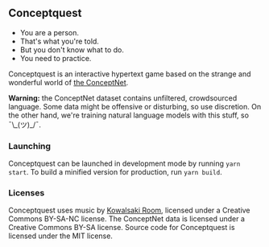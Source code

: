 ## Conceptquest

* You are a person.
* That's what you're told.
* But you don't know what to do.
* You need to practice.

Conceptquest is an interactive hypertext game based on the strange and wonderful world of [the ConceptNet](http://conceptnet.io).

**Warning:** the ConceptNet dataset contains unfiltered, crowdsourced language. Some data might be offensive or disturbing, so use discretion. On the other hand, we're training natural language models with this stuff, so ¯\\\_(ツ)\_/¯.

### Launching

Conceptquest can be launched in development mode by running `yarn start`. To build a minified version for production, run `yarn build`.

### Licenses

Conceptquest uses music by [Kowalsaki Room](https://kowalskiroom.bandcamp.com/album/aberrations), licensed under a Creative Commons BY-SA-NC license. The ConceptNet data is licensed under a Creative Commons BY-SA license. Source code for Conceptquest is licensed under the MIT license.